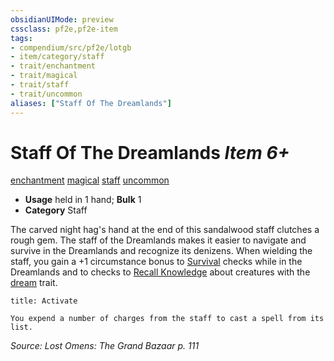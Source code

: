 ```yaml
---
obsidianUIMode: preview
cssclass: pf2e,pf2e-item
tags:
- compendium/src/pf2e/lotgb
- item/category/staff
- trait/enchantment
- trait/magical
- trait/staff
- trait/uncommon
aliases: ["Staff Of The Dreamlands"]
---
```

# Staff Of The Dreamlands *Item 6+*  
[enchantment](/rules/traits/enchantment.md)  [magical](/rules/traits/magical.md)  [staff](/rules/traits/staff.md)  [uncommon](/rules/traits/uncommon.md)  

- **Usage** held in 1 hand; **Bulk** 1
- **Category** Staff

The carved night hag's hand at the end of this sandalwood staff clutches a rough gem. The staff of the Dreamlands makes it easier to navigate and survive in the Dreamlands and recognize its denizens. When wielding the staff, you gain a +1 circumstance bonus to [Survival](/compendium/skills.md#Survival) checks while in the Dreamlands and to checks to [Recall Knowledge](/rules/actions/recall-knowledge.md) about creatures with the [dream](/rules/traits/dream-b2.md) trait.

```ad-embed-ability
title: Activate

You expend a number of charges from the staff to cast a spell from its list.
```

*Source: Lost Omens: The Grand Bazaar p. 111*